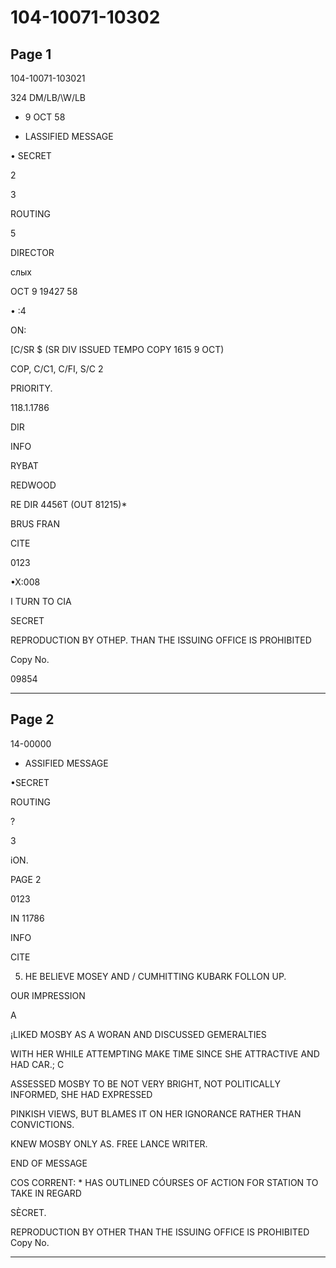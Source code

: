 # 104-10071-10302

## Page 1

104-10071-103021

324 DM/LB/\W/LB

* 9 OCT 58

- LASSIFIED MESSAGE

• SECRET

2

3

ROUTING

5

DIRECTOR

слых

OCT 9 19427 58

• :4

ON:

[C/SR $ (SR DIV ISSUED TEMPO COPY 1615 9 OCT)

COP, C/C1, C/FI, S/C 2

PRIORITY.

118.1.1786

DIR

INFO

RYBAT

REDWOOD

RE DIR 4456T (OUT 81215)*

BRUS FRAN

CITE

0123

•X:008

I TURN TO CIA

SECRET

REPRODUCTION BY OTHEP. THAN THE ISSUING OFFICE IS PROHIBITED

Copy No.

09854

---

## Page 2

14-00000

- ASSIFIED MESSAGE

•SECRET

ROUTING

?

3

iON.

PAGE 2

0123

IN 11786

INFO

CITE

5. HE BELIEVE MOSEY AND / CUMHITTING KUBARK FOLLON UP.

OUR IMPRESSION

A

¡LIKED MOSBY AS A WORAN AND DISCUSSED GEMERALTIES

WITH HER WHILE ATTEMPTING MAKE TIME SINCE SHE ATTRACTIVE AND HAD CAR.; C

ASSESSED MOSBY TO BE NOT VERY BRIGHT, NOT POLITICALLY INFORMED, SHE HAD EXPRESSED

PINKISH VIEWS, BUT BLAMES IT ON HER IGNORANCE RATHER THAN CONVICTIONS.

KNEW MOSBY ONLY AS. FREE LANCE WRITER.

END OF MESSAGE

COS CORRENT: * HAS OUTLINED CÓURSES OF ACTION FOR STATION TO TAKE IN REGARD

SÈCRET.

REPRODUCTION BY OTHER THAN THE ISSUING OFFICE IS PROHIBITED Copy No.

---


